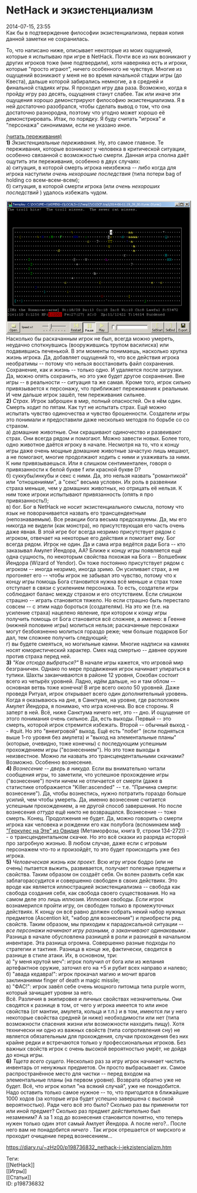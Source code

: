 NetHack и экзистенциализм
==========================

   
 2014-07-15, 23:55   
  Как бы в подтверждение философии экзистенциализма, первая копия данной заметки не сохранилась.   
   
 То, что написано ниже, описывает некоторые из моих ощущений, которые я испытываю при игре в NetHack. Почти все из них возникают у других игроков тоже (мне подтвердили), хотя наверняка есть и игроки, которые "просто играют", ничего особенного не чувствуя. Многие из ощущений возникают у меня не во время начальной стадии игры (до Квеста), дальше которой забирались немногие, а в средней и финальной стадиях игры. Я проходил игру два раза. Возможно, когда я пройду игру раз десять, ощущения станут слабее. Так или иначе эти ощущения хорошо демонстрируют философию экзистенциализма. Я в ней достаточно разобрался, чтобы сделать вывод о том, что она достаточно разнородна, поэтому что угодно может хорошо её демонстрировать. Итак, по порядку. Я буду считать "игрока" и "персонажа" синонимами, если не указано иное.   
   
  [(читать переживания)](https://zHz00.diary.ru/p198736832.htm?index=1#linkmore198736832m1)      
  **1)**   *Экзистенциальные переживания.*  Ну, это самое главное. Те переживания, которые возникают у человека в критической ситуации, особенно связанной с возможностью смерти. Данная игра сполна даёт ощутить эти переживания, особенно в двух случаях:   
 а) ситуация, в которой смерть игрока неизбежна -- либо когда для игрока наступили  *очень нехорошие последствия*  (типа потери bag of holding со всем-всем-всем);   
 б) ситуация, в которой смерти игрока (или  *очень нехороших последствий*  ) удалось избежать чудом.   
   
  ![](pics/9f9a6ac9edd1.png)    
 Насколько бы раскачанным игрок не был, всегда можно умереть, неудачно споткнувшись (вооружившись трупом василиска) или подавившись печенькой. В эти моменты понимаешь, насколько хрупка жизнь игрока. Да, добавляет ощущений то, что все действия игрока необратимы -- потому что нельзя восстановить файл сохранения. Сохранение, как и жизнь -- только одно. И удаляется после загрузки. Да, можно опять сохранить, но это уже будет другое сохранение. Вне игры -- в реальности -- ситуация та же самая. Кроме того, игрок сильно привязывается к персонажу, что приближает переживания к реальным. И чем дальше игрок зашёл, тем переживания сильнее.   
  **2)**   *Страх.*  Игрок заброшен в мир, полный опасностей. Он в нём один. Смерть ходит по пятам. Как тут не испытать страх. Ещё можно испытать чувство одиночества и чувство брошенности. Создатели игры это понимали и предоставили даже несколько методов по борьбе со со страхом.   
 а) домашние животные. Они скрашивают одиночество и развеивают страх. Они всегда рядом и помогают. Можно завести новых. Более того, одно животное даётся игроку в начале. Несмотря на то, что к концу игры даже очень мощные домашние животные зачастую лишь мешают, а не помогают, многие продолжают ходить с ними и ухаживать за ними. К ним привязываешься. Или я слишком сентиментален, говоря о привязанности к белой букве f или красной букве D?   
 б) суккубы/инкубы и секс с ними. Да, это нельзя назвать "романтикой" или "отношениями", а "секс" весьма условен. Их роль в развеянии страха меньше, чем у домашних животных, но отрицать её нельзя. К ним тоже игроки испытывают привязанность (опять я про привязанность!);   
 в) бог. Бог в NetHack не носит экзистенциального смысла, потому что язык не поворачивается назвать его трансцендентным (непознаваемым). Все реакции бога весьма предсказуемы. Да, мы его никогда не видели (как монстра), но присутствующая его часть очень даже явная. В этой игре бог всегда незримо присутствует рядом с игроком, отвечает на некоторые его действия и помогает ему. Бог всегда рядом. Игрок не один. Да и сама игра ведётся ради Бога -- кто заказывал Амулет Йендора, АА? Ближе к концу игры появляется ещё одна сущность, по некоторым свойства похожая на Бога -- Волшебник Йендора (Wizard of Yendor). Он тоже постоянно присутствует рядом с игроком -- иногда незримо, иногда зримо. Он усиливает страх, а не прогоняет его -- чтобы игрок не забывал это чувство, потому что к концу игры помощь Бога становится нужна всё меньше и страх тоже отступает в связи с усилением персонажа. То есть, создатели игры соблюдают баланс между страхом и его отсутствием. Если слишком страшно -- играть становится тяжело. Но если страшно быть перестало совсем -- с этим надо бороться (создателям). На это же (т.е. на усиление страха) нацелено явление, при котором к концу игры получить помощь от Бога становится всё сложнее, а именно: в Геенне (нижней половине игры) молиться нельзя; раскачанные персонажи могут безбоязненно молиться гораздо реже; чем больше подарков Бог дал, тем сложнее получить следующий;   
 г) вы будете смеяться, но могильные камни. Многие надписи на камнях носят юмористический характер. Смех над смертью -- давнее оружие против страха перед ней.   
  **3)**   *"Как отсюда выбраться?"*  В начале игры кажется, что игровой мир безграничен. Однако по мере продвижения игрок начинает упираться в тупики. Шахты заканчиваются в районе 12 уровня, Сокобан состоит всего из четырёх уровней. Ладно, идём дальше, но и там облом -- основная ветвь тоже конечна! В игре всего около 50 уровней. Даже проведя Ритуал, игрок открывает всего один дополнительный уровень. Когда я оказываюсь на дне, в Санктуме, на уровне, где расположен Амулет Йендора, я понимаю, что игра конечна. Во все стороны. Я заперт в ней. Всё, ниже Санктума ничего нет, это -- дно. И ощущение от этого понимания очень сильное. Да, есть выходы. Первый -- это смерть, которой игрок стремится избежать. Второй -- обычный выход -- #quit. Но это "внеигровой" выход. Ещё есть "побег" (если подняться выше 1-го уровня без амулета) и "выход на элементальные планы" (которые, очевидно, тоже конечны) с последующим успешным прохождением игры ("вознесением"). Но это тоже выходы в неизвестное. Можно ли назвать это трансцендентальными скачками? Возможно. Особенно вознесение.   
  **4)**   *Вознесение -- дверь в никуда.*  Если вы внимательно читали сообщения игры, то заметили, что успешное прохождение игры ("вознесение") почти ничем не отличается от смерти (даже в статистике отображается "Killer:ascended" -- т.е. "Причина смерти: вознесение"). Да, чтобы вознестись, нужно потратить гораздо больше усилий, чем чтобы умереть. Да, именно вознесение считается успешным прохождением, а не другой способ завершения. Но после вознесения  *оттуда*  ещё никто не возвращался. Вознесение -- тоже смерть. Конец. Продолжения не будет. Да, можно говорить о смерти игрока как человека и рождении его как полубога (вспоминаем миф  ["Геркулес на Эте" из Овидия](http://ancientrome.ru/antlitr/t.htm?a=1304452168#s130)  (Метаморфозы, книга 9, строки 134-272)) -- о трансцендентальном скачке. Но это всё сказки из разряда историй про загробную жизнью. В любом случае, даже если с игровым персонажем что-то и произойдёт, то это будет происходить уже без игрока.   
  **5)**   *Человеческая жизнь как проект.*  Всю игру игрок бодро (или не очень) пытается выжить, развивается, получает полезные предметы и свойства. Таким образом он создаёт себя. Он волен развить себя как заблагорассудится и совершенно свободен в своих действиях. Это вроде как является иллюстрацией экзистенциализма -- свобода как свобода создания себя, как свобода своего существования. Но на самом деле это лишь иллюзия. Иллюзия свободы.  *Если*  игрок вознамерился пройти игру, он свободен только в промежуточных действиях. К концу он всё равно должен собрать некий набор нужных предметов (Ascention kit, "набор для вознесения") и приобрести ряд свойств. Таким образом, мы приходим к парадоксальной ситуации --  *все персонажи начинают игру разными, а заканчивают одинаковыми*  . Разница в начале обусловлена разницей в роли и разницей в начальном инвентаре. Эта разница огромна. Совершенно разные подходы по стратегии и тактике. Разница в конце же, фактически, сводится в разнице в стиле атаки. Их, в основном, три:   
 а) "у меня крутой меч": игрок получил от бога или из желания артефактное оружие, заточил его на +5 и рубит всех направо и налево;   
 б) "авада кедавра!": игрок прокачал магию и мочит врагов заклинаниями finger of death и magic missile;   
 в) "ФАС!": игрок завёл себе очень мощного питомца типа purple worm, который зачищает уровни за него.   
 Всё. Различия в экипировке и личных свойствах незначительны. Они сводятся к разнице в том, от чего у игрока имеется то или иное свойства (от мантии, амулета, кольца и т.п.) и в том, имеются ли у него некоторые свойства средней (и ниже) необходимости или нет (типа возможности спасения жизни или возможности находить пищу). Хотя технически ни одно из важных свойств (типа сопротивления сну) не является обязательным для прохождения, случаи прохождения без них крайне редки и встречаются только у профессиональных игроков. Без важных свойств игрок с очень высокой вероятностью умрёт, не дойдя до конца игры.   
  **6)**   *Тщета всего сущего.*  Несколько раз за игру игрок начинает чистить инвентарь от ненужных предметов. Он просто выбрасывает их. Самое распространённое место для чистки -- перед входом на элементальные планы (на первом уровне). Возврата обратно уже не будет. Всё, что игрок копил "на всякий случай", уже не понадобится. Надо оставить только самое нужное -- то, что пригодится в ближайшие 1000 ходов (за которые игра будет успешно завершена с высокой вероятностью). Ради чего всё это было? Сколько раз вы применили тот или иной предмет? Сколько раз предмет  *действительно*  был незаменим? А за 1 ход до вознесения становится понятно, что теперь нужен только один этот самый Амлует Йендора. А после него?.. После него вам не понадобится  *ничего*  . Так игрок отрешается от мирского и проходит очищение перед вознесением...     
    
 <https://diary.ru/~zHz00/p198736832_nethack-i-jekzistencializm.htm>   
   
 Теги:   
 [[NetHack]]   
 [[Игры]]   
 [[Статьи]]   
 ID: p198736832